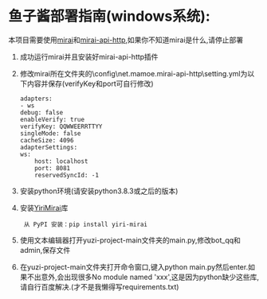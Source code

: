 # 鱼子酱部署指南(windows系统):

本项目需要使用[mirai](https://github.com/mamoe/mirai)和[mirai-api-http](https://github.com/project-mirai/mirai-api-http),如果你不知道mirai是什么,请停止部署

1. 成功运行mirai并且安装好mirai-api-http插件

2. 修改mirai所在文件夹的\config\net.mamoe.mirai-api-http\setting.yml为以下内容并保存(verifyKey和port可自行修改)

    ```
    adapters:
    - ws
    debug: false
    enableVerify: true
    verifyKey: QQWWEERRTTYY
    singleMode: false
    cacheSize: 4096
    adapterSettings:
    ws:
        host: localhost
        port: 8081
        reservedSyncId: -1
    ```
3. 安装python环境(请安装python3.8.3或之后的版本)

4. 安装[YiriMirai](https://github.com/YiriMiraiProject/YiriMirai)库

        从 PyPI 安装：pip install yiri-mirai
5. 使用文本编辑器打开yuzi-project-main文件夹的main.py,修改bot_qq和admin,保存文件

6. 在yuzi-project-main文件夹打开命令窗口,键入python main.py然后enter.如果不出意外,会出现很多No module named 'xxx',这是因为python缺少这些库,请自行百度解决.(才不是我懒得写requirements.txt)

